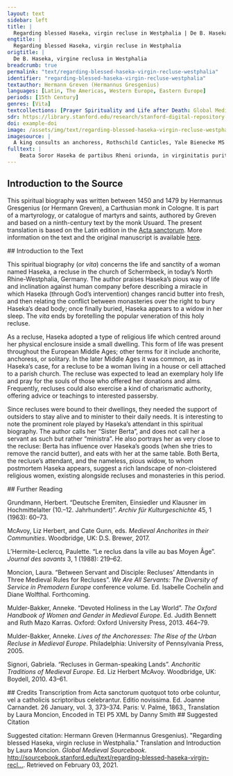 ```yaml
---
layout: text
sidebar: left
title: |
  Regarding blessed Haseka, virgin recluse in Westphalia | De B. Haseka, virgine reclusa in Westphalia
engtitle: |
  Regarding blessed Haseka, virgin recluse in Westphalia
origtitle: |
  De B. Haseka, virgine reclusa in Westphalia
breadcrumb: true
permalink: "text/regarding-blessed-haseka-virgin-recluse-westphalia"
identifier: "regarding-blessed-haseka-virgin-recluse-westphalia"
textauthor: Hermann Greven (Hermannus Gresgenius)
languages: [Latin, The Americas, Western Europe, Eastern Europe]
periods: [15th Century]
genres: [Vita]
textcollections: [Prayer Spirituality and Life after Death: Global Medieval Perspectives]
sdr: https://library.stanford.edu/research/stanford-digital-repository 
doi: example-doi 
image: /assets/img/text/regarding-blessed-haseka-virgin-recluse-westphalia.jpg
imagesource: |
  A king consults an anchoress, Rothschild Canticles, Yale Bienecke MS 404 [Public Domain]
fulltext: |
    Beata Soror Haseka de partibus Rheni oriunda, in virginitatis puritate et gloria perseverans, juxta ecclesiam in Schermbecke, quae est proxima monasterio Sichemensi, triginta et sex annis inclusa permansit. Blessed Sister Haseka, who came from the regions of the Rhine and persevered in the purity and glory of virginity, lived for 36 years as a recluse next to the church in Schermbeck, which is near the monastery of Sichem. Quae inde stipem cotidianam percipiens victus sui, et labore possibilitatis suae, in multa simplicitate et patientia singulari vitam suam transegit: She considered as her sustenance a daily offering,Most likely an offering of food or goods, i.e. she lived on alms.and she conducted her life in great simplicity and singular patience by the work which was possible for her.The author most likely means prayer here, but recluses were also known to engage in some work which could be done from the cell, such as embroidery or copying manuscripts. studiose semper providens et procurans quidquid ei Deus in collatione gratiae singularis contulisset, occultans, et in coelo sudores laborum suorum reponens, non in infida custodis arculae labiorum ac orium humanorum, ne eam extolleret magnitudo revelationum. She was always eagerly making provision for and attending to whatever God conveyed to her in the collection of singular grace; she hid herselfi.e. from peopleand restored the weariness of her lips in heaven, rather than in the faithlessness of human company,custodis arculae labiorum ac orium humanorum: literally, “of the keeper of the little box of human lips and mouths”. I interpret this as referring more generally to human company here.so that He might raise her up by the greatness of revelations. Quae autem Dominus voluit revelari pro nominis sui gloria, haec cognita sunt conscripta. Indeed the Lord wanted to be revealed to her for the glory of his name, and these things which are known are written down here. On a certain occasion, for God and for her work and that of her attendant,Conservae suae: literally, “her co-servant”. This may be the author imparting more humility to Haseka, by implying that she is a servant (presumably, of God). I translate “conserva” as “her attendant” here since it seems that this woman was actually Haseka’s attendant of some kind (she is later called “ministra”). It was common for recluses – unable to leave their dwellings – to have servants or attendants who could run errands and manage the recluse’s affairs outside of the anchorhold.butter was donated which was stinking and rancid because of its old age. Cum enim quadam vice propter Deum et pro labore suo et conservae suae donatum esset butyrum prae vetustate sua foetidum ac corruptum, et post dies aliquot in cista locatum, cum foetorem Soror Berta ministra sua nec posset aut vellet tolerare, paravit illud a se quomodolibet elongare. After it had been placed away in a coffer for some days, Sister Berta, Haseka’s attendant, was no longer able or willing to tolerate the stink. She prepared to remove it from her presence in any way possible. Quod Soror Haseka cum comperisset, positis genibus suis, dixit : Domine butyrum istud qualecumque sit, in nomine tuo comedemus. When Sister Haseka realized this, kneeling, she said: “Lord, may this butter be such that we will eat it in your name. In ditione tua cuncta sunt posita; potestate et virtute tua de malo elicis, cum volueris, bonum : bonum etiam, si volueris, efficere poteris hoc butyrum. All things are in your sovereignty; by your power and goodness you extract the good from the bad when you desire: if you want to, you are able to make this butter good.” Cum igitur ad mensulam tenuem pro loci opportunitate, una intra, altera vero extra assedisset, prolatum butyrum ita recens est inventum, ac si eodem die lacte agitato fuisset elixum. When they sat down at the little table (thin enough to fit the space), with one inside and the other outside,This may imply something like Haseka sitting inside the anchorhold while Berta sat outside; nevertheless they share a table. This may also imply that the anchorhold was too small to accommodate both of them and the table.the said butter was discovered to be fresh, as if it had been churned that same day. Benedicentes igitur omnipotentem Deum, deinceps illud in cordis jubilo atque tripudio singulis diebus comederunt. Blessing the all-powerful God, in jubilation and festivity of the heart, they ate it every day. Cum autem beata Soror Haseka apud monasterium Sichemense, tamquam eidem loco sancta obedientia obligata, quia ipsum quem elegerat portans toto conversationis suae tempore habitum monachorum, sepulturam eligisset, Blessed Sister Haseka chose her place of burial at the monastery of Sichem, just as she was bound by holy obedience to the same place because of the habit of the monks which she had chosen, carrying it for the whole time of her religious life. et anno gratiae millesimo ducentesimo sexagesimo primo, VII. Kal. Febr. in Domino obdormisset, On 26 January 1261 she died. Fratres monasterii tam monachi quam conversi cum vehiculo venerunt, et corpus alumnae suae ad sepeliendum tollere voluterunt. The brothers of the monastery, both monks and lay brothers, came with a vehicle and wanted to carry off the body of their ward for burial. Quod niger quidam monachus eo tempore divina ibi celebrans, nomine monasterii sui procurans, accersito sibi brachio et robore rusticorum fieri non permisit; A certain black monk who was at that time celebrating the office there, ministering in the name of his monastery, did not permit this to be done, flailing his arms and boorishly red in the facerobore rusticorum: literally, “with the redness of country people”. “Rusticus” can refer simply to a peasant or country person, or, in the case of a value judgement, a coarse, brutish person or lout. In this case, I suspect the author is implying that this monk is an unmannered person, casting doubt onto his monastery’s claims to Haseka’s body.– and so on the third day he buried her in the church. et sic Fratribus injuriam suam dissimulantibus eam in ecclesia dia tertia sepelivit. Meanwhile the brothersOf the monastery of Sichem.concealed their injury. Cum autem res ad notitiam Episcopi dioecesani devenisset, praecepit etiam per litteras in virtute obedientiae monasterio dari corpus. When this was brought to the attention of the diocesan bishop, he ordered in a letter that Haseka’s body should be given to the monastery by virtue of her obedience to them. Cum igitur ad susceptionem corporis ad portam monasterii solenniter occurrentibus monachis, adessent saeculares utriusque sexus, When the monks arrived solemnly at the door of the monastery to receive her body, there were laypeople there of both sexes. viderunt faciem Virginis sacrae, quae mortua et sepulta fuerat diebus multis, ita vividam et rubentum, ut quasi juvencula balneata, non vetula mortua videretur. They saw the face of the holy Virgin, who died and was buried for many days, but now seemed lively and rosy, as if she were a freshly-bathed girl and not an aged, dead woman. Fuitque tam expers omnis foetoris ejus corporis gleba, ut omnes qui aderant et viderunt eam in sepulcro locatam et mox terra operiendam valde mirarentur. The soil was so lacking in any stench from her body that all who were there and saw her placed in the tomb and soon covered by earth marvelled greatly. Obiit autem beata Soror Haseka nocte proxima post diem Conversionis S. Pauli Apostoli, et sepulta est sub lapide latiore ad introitum domus capituli Sichemensis monasterii tertia decima mensis Martii, Blessed Sister Haseka crossed overobiit: since Haseka is already dead, I translate “obiit” as “crossed over” rather than “died”. The author may be implying that, once buried in the graveyard of her choice, Haseka’s earthly remains can truly be considered at rest.the next night, after the feast of the conversion of St Paul the Apostle, and was buried under a very wide stone at the entrance to the chapter house of the monastery of Sichem, on the 13th of March. cujus meritis et precibus apud Dominum nos credimus et confidimus adjuvari. We believe in her merits and prayers before God and we are confident that she will be helped.adjuvari: i.e. helped to attain salvation. Apparuit vero sacra Dei famula, postquam defuncta fuit, in somnis cuidam nobili ac devotae viduae, dicens ei : Noli dubium gerere, sed firmissime crede, et nullatenus dubites, quin quicumque ad mei memoriam confugerint, in suis sint necessitatibus et angustiis auxilium per Dei gratiam obtenturi. This holy maidservant of God appeared, after she had died, to a certain noble and devoted widow in a dream, saying to her: “Do not doubt, but believe most firmly, and do not ever doubt that anyone taking refuge in memory of me may be held fast by the grace and the help of God in their necessities and in their anxieties.” Porro illa excitata a somno et visioni congratulans, Then the widow, awoken by the dream and vision, rejoiced. cum secundo tenuiter obdormisset, vidit iterato beatam Virginem eadam constantissime repetentem, ut repetitio sermonis esse probaretur affirmatio veritatis. When again she fell lightly asleep, she saw again the same blessed Virgin, constantly repenting, so that the repetition of the word was proven to be the affirmation of the truth. Nec hactenus tantum extentam credimus Dei manum, sed magis adhuc pro nominis sui gloria extendendam. Thus far we did not believe that the hand of God was so much extended, but it is about to be extended more for the glory of his name. Jam enim ad ejus tumulum fideles luminaria transmittunt, et pro incommodis sublevandis accedunt. Already the faithful cast their eyes on her tomb, and approach it in order to lighten their troubles. Amen. Amen. 
---
```

## Introduction to the Source 
<p>This spiritual biography was written between 1450 and 1479 by Hermannus Gresgenius (or Hermann Greven), a Carthusian monk in Cologne. It is part of a martyrology, or catalogue of martyrs and saints, authored by Greven and based on a ninth-century text by the monk Usuard. The present translation is based on the Latin edition in the <a href="http://acta.chadwyck.co.uk/">Acta sanctorum</a>. More information on the text and the original manuscript is available <a href="https://www.geschichtsquellen.de/werk/3448">here</a>.</p>
## Introduction to the Text 
<p>This spiritual biography (or <em>vita</em>) concerns the life and sanctity of a woman named Haseka, a recluse in the church of Schermbeck, in today’s North Rhine-Westphalia, Germany. The author praises Haseka’s pious way of life and inclination against human company before describing a miracle in which Haseka (through God’s intervention) changes rancid butter into fresh, and then relating the conflict between monasteries over the right to bury Haseka’s dead body; once finally buried, Haseka appears to a widow in her sleep. The <em>vita</em> ends by foretelling the popular veneration of this holy recluse.</p> <p>As a recluse, Haseka adopted a type of religious life which centred around her physical enclosure inside a small dwelling. This form of life was present throughout the European Middle Ages; other terms for it include anchorite, anchoress, or solitary. In the later Middle Ages it was common, as in Haseka’s case, for a recluse to be a woman living in a house or cell attached to a parish church. The recluse was expected to lead an exemplary holy life and pray for the souls of those who offered her donations and alms. Frequently, recluses could also exercise a kind of charismatic authority, offering advice or teachings to interested passersby.</p> <p>Since recluses were bound to their dwellings, they needed the support of outsiders to stay alive and to minister to their daily needs. It is interesting to note the prominent role played by Haseka’s attendant in this spiritual biography. The author calls her “Sister Berta”, and does not call her a servant as such but rather “ministra”. He also portrays her as very close to the recluse: Berta has influence over Haseka’s goods (when she tries to remove the rancid butter), and eats with her at the same table. Both Berta, the recluse’s attendant, and the nameless, pious widow, to whom postmortem Haseka appears, suggest a rich landscape of non-cloistered religious women, existing alongside recluses and monasteries in this period.</p>
## Further Reading 
<p>Grundmann, Herbert. “Deutsche Eremiten, Einsiedler und Klausner im Hochmittelalter (10.–12. Jahrhundert)”. <em>Archiv für Kulturgeschichte </em>45, 1 (1963): 60–73.</p> <p>McAvoy, Liz Herbert, and Cate Gunn, eds. <em>Medieval Anchorites in their Communities</em>. Woodbridge, UK: D.S. Brewer, 2017.</p> <p>L’Hermite-Leclercq, Paulette. “Le reclus dans la ville au bas Moyen Âge”. <em>Journal des savants </em>3, 1 (1988): 219–62.</p> <p>Moncion, Laura. “Between Servant and Disciple: Recluses’ Attendants in Three Medieval Rules for Recluses”. <em>We Are All Servants: The Diversity of Service in Premodern Europe</em> conference volume. Ed. Isabelle Cochelin and Diane Wolfthal. Forthcoming.</p> <p>Mulder-Bakker, Anneke. “Devoted Holiness in the Lay World”. <em>The Oxford Handbook of Women and Gender in Medieval Europe</em>. Ed. Judith Bennett and Ruth Mazo Karras. Oxford: Oxford University Press, 2013. 464–79.</p> <p>Mulder-Bakker, Anneke. <em>Lives of the Anchoresses: The Rise of the Urban Recluse in Medieval Europe</em>. Philadelphia: University of Pennsylvania Press, 2005.</p> <p>Signori, Gabriela. “Recluses in German-speaking Lands”. <em>Anchoritic Traditions of Medieval Europe</em>. Ed. Liz Herbert McAvoy. Woodbridge, UK: Boydell, 2010. 43–61.</p>
## Credits
Transcription from Acta sanctorum quotquot toto orbe coluntur, vel a catholicis scriptoribus celebrantur. Editio novissima. Ed. Joanne Carnandet. 26 January, vol. 3, 373–374. Paris: V. Palmé, 1863., 
Translation by Laura Moncion, 
Encoded in TEI P5 XML by Danny Smith
## Suggested Citation
<p>Suggested citation: Hermann Greven (Hermannus Gresgenius).  "Regarding blessed Haseka, virgin recluse in Westphalia." Translation and Introduction by Laura Moncion. <em>Global Medieval Sourcebook</em>. <a href="http://sourcebook.stanford.edu/text/regarding-blessed-haseka-virgin-recluse-westphalia">http://sourcebook.stanford.edu/text/regarding-blessed-haseka-virgin-recl...</a>. Retrieved on February 03, 2021.</p>